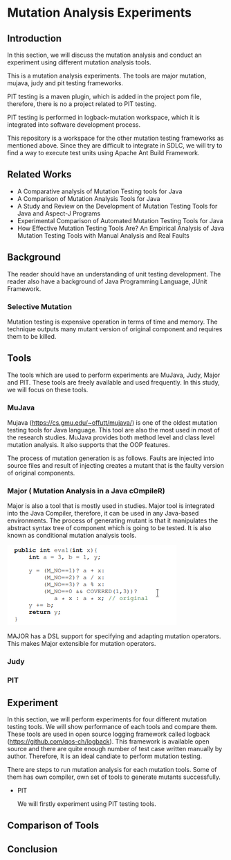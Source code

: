 # Mutation Analysis Experiments

## Introduction

In this section, we will discuss the mutation analysis and conduct an experiment using different mutation analysis tools. 

This is a mutation analysis experiments. The tools are major mutation, mujava, judy and pit testing frameworks. 

PIT testing is a maven plugin, which is added in the project pom file, therefore, there is no a project related 
to PIT testing.

PIT testing is performed in logback-mutation workspace, which it is integrated into software development process.


This repository is a workspace for the other mutation testing frameworks as mentioned above. Since they are difficult to 
integrate in SDLC, we will try to find a way to execute test units using Apache Ant Build Framework.

## Related Works

- A Comparative analysis of Mutation Testing tools for Java
- A Comparison of Mutation Analysis Tools for Java
- A Study and Review on the Development of Mutation Testing Tools for Java and Aspect-J Programs
- Experimental Comparison of Automated Mutation Testing Tools for Java
- How Effective Mutation Testing Tools Are? An Empirical Analysis of Java Mutation Testing Tools with Manual 
  Analysis and Real Faults


## Background

The reader should have an understanding of unit testing development.
The reader also have a background of Java Programming Language, JUnit Framework.

### Selective Mutation
Mutation testing is expensive operation in terms of time and memory. The technique outputs many mutant version of
original component and requires them to be killed.  

## Tools

The tools which are used to perform experiments are MuJava, Judy, Major and PIT. These tools are freely available
and used frequently. In this study, we will focus on these tools.

### MuJava

Mujava (https://cs.gmu.edu/~offutt/mujava/) is one of the oldest mutation testing tools for Java language. This tool
are also the most used in most of the research studies. MuJava provides both method level and class level mutation 
analysis. It also supports that the OOP features. 

The process of mutation generation is as follows. Faults are injected into source files and result of injecting
creates a mutant that is the faulty version of original components.

### Major ( Mutation Analysis in a Java cOmpileR) 
Major is also a tool that is mostly used in studies. Major tool is integrated into the Java Compiler, therefore, it 
can be used in any Java-based environments. The process of generating mutant is that it manipulates the abstract
syntax tree of component which is going to be tested. It is also known as conditional mutation analysis tools.

![alt text](images/major-ast.png)

MAJOR has a DSL support for specifying and adapting mutation operators. This makes Major extensible
for mutation operators. 

### Judy


### PIT


## Experiment

In this section, we will perform experiments for four different mutation testing tools. We will show performance of
each tools and compare them. These tools are used in open source logging framework called logback 
(https://github.com/qos-ch/logback). This framework is available open source and there are quite enough number of 
test case written manually by author. Therefore, It is an ideal candiate to perform mutation testing. 

There are steps to run mutation analysis for each mutation tools. Some of them has own compiler, own set of tools 
to generate mutants successfully. 
    
- PIT 

    We will firstly experiment using PIT testing tools. 

## Comparison of Tools    

## Conclusion

